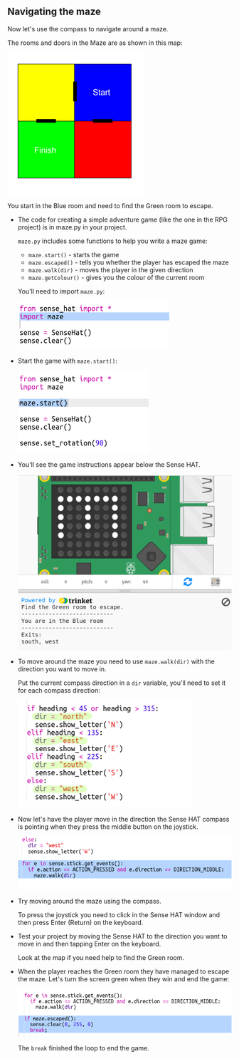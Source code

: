 ## Navigating the maze

Now let's use the compass to navigate around a maze.

The rooms and doors in the Maze are as shown in this map:

![צילום מסך](images/compass-maze-map.png)

You start in the Blue room and need to find the Green room to escape.

+ The code for creating a simple adventure game (like the one in the RPG project) is in maze.py in your project.
    
    `maze.py` includes some functions to help you write a maze game:
    
    + `maze.start()` - starts the game
    + `maze.escaped()` - tells you whether the player has escaped the maze
    + `maze.walk(dir)` - moves the player in the given direction
    + `maze.getColour()` - gives you the colour of the current room
    
    You'll need to import `maze.py`:
    
    ![צילום מסך](images/compass-import.png)

+ Start the game with `maze.start()`:
    
    ![צילום מסך](images/compass-start.png)

+ You'll see the game instructions appear below the Sense HAT.
    
    ![צילום מסך](images/compass-start-test.png)

+ To move around the maze you need to use `maze.walk(dir)` with the direction you want to move in.
    
    Put the current compass direction in a `dir` variable, you'll need to set it for each compass direction:
    
    ![צילום מסך](images/compass-dir.png)

+ Now let's have the player move in the direction the Sense HAT compass is pointing when they press the middle button on the joystick.
    
    ![צילום מסך](images/compass-joystick.png)

+ Try moving around the maze using the compass.
    
    To press the joystick you need to click in the Sense HAT window and then press Enter (Return) on the keyboard.

+ Test your project by moving the Sense HAT to the direction you want to move in and then tapping Enter on the keyboard.
    
    Look at the map if you need help to find the Green room.

+ When the player reaches the Green room they have managed to escape the maze. Let's turn the screen green when they win and end the game:
    
    ![צילום מסך](images/compass-end.png)
    
    The `break` finished the loop to end the game.